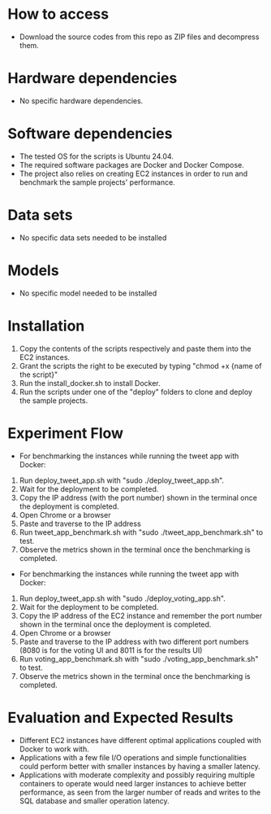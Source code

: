 # How to access
* Download the source codes from this repo as ZIP files and decompress them.

# Hardware dependencies
* No specific hardware dependencies.

# Software dependencies
* The tested OS for the scripts is Ubuntu 24.04.
* The required software packages are Docker and Docker Compose.
*  The project also relies on creating EC2 instances in order to run and benchmark the sample projects' performance. 

# Data sets
* No specific data sets needed to be installed 

# Models
* No specific model needed to be installed 

# Installation
1. Copy the contents of the scripts respectively and paste them into the EC2 instances.
2. Grant the scripts the right to be executed by typing "chmod +x {name of the script}"
3. Run the install_docker.sh to install Docker.
4. Run the scripts under one of the "deploy" folders to clone and deploy the sample projects.

# Experiment Flow
* For benchmarking the instances while running the tweet app with Docker:
1. Run deploy_tweet_app.sh with "sudo ./deploy_tweet_app.sh".
2. Wait for the deployment to be completed.
3. Copy the IP address (with the port number) shown in the terminal once the deployment is completed.
4. Open Chrome or a browser
5. Paste and traverse to the IP address
6. Run tweet_app_benchmark.sh with "sudo ./tweet_app_benchmark.sh" to test.
7. Observe the metrics shown in the terminal once the benchmarking is completed.

* For benchmarking the instances while running the tweet app with Docker:
1. Run deploy_tweet_app.sh with "sudo ./deploy_voting_app.sh".
2. Wait for the deployment to be completed.
3. Copy the IP address of the EC2 instance and remember the port number shown in the terminal once the deployment is completed.
4. Open Chrome or a browser
5. Paste and traverse to the IP address with two different port numbers (8080 is for the voting UI and 8011 is for the results UI)
6. Run voting_app_benchmark.sh with "sudo ./voting_app_benchmark.sh" to test.
7. Observe the metrics shown in the terminal once the benchmarking is completed.
   
# Evaluation and Expected Results
* Different EC2 instances have different optimal applications coupled with Docker to work with. 
* Applications with a few file I/O operations and simple functionalities could perform better with smaller instances by having a smaller latency.
* Applications with moderate complexity and possibly requiring multiple containers to operate would need larger instances to achieve better performance, as seen from the larger number of reads and writes to the SQL database and smaller operation latency.
